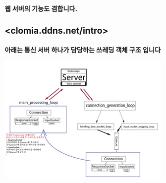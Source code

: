 ## 웹 서버의 기능도 겸합니다.
# <clomia.ddns.net/intro>
## 아래는 통신 서버 하나가 담당하는 쓰레딩 객체 구조 입니다
![](/img/쓰레딩객체.jpg)

